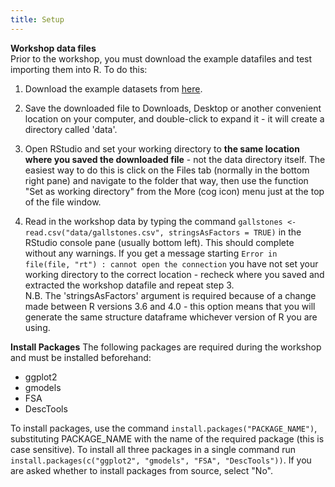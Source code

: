```yaml
---
title: Setup
---
```


__Workshop data files__  
Prior to the workshop, you must download the example datafiles and test importing them into R. To do this:

1) Download the example datasets from [here](https://drive.google.com/uc?export=download&id=1S2SC7OASe2TcCwT7VT9cP1mGDciy8V5O).

2) Save the downloaded file to Downloads, Desktop or another convenient location on your computer, and double-click to expand it - it will create a directory called 'data'.  

3) Open RStudio and set your working directory to **the same location where you saved the downloaded file** - not the data directory itself. The easiest way to do this is click on the Files tab (normally in the bottom right pane) and navigate to the folder that way, then use the function "Set as working directory" from the More (cog icon) menu just at the top of the file window.  

4) Read in the workshop data by typing the command `gallstones <- read.csv("data/gallstones.csv", stringsAsFactors = TRUE)` in the RStudio console pane (usually bottom left). This should complete without any warnings. If you get a message starting `Error in file(file, "rt") : cannot open the connection` you have not set your working directory to the correct location - recheck where you saved and extracted the workshop datafile and repeat step 3.  
N.B. The 'stringsAsFactors' argument is required because of a change made between R versions 3.6 and 4.0 - this option means that you will generate the same structure dataframe whichever version of R you are using.


__Install Packages__
The following packages are required during the workshop and must be installed beforehand:
* ggplot2
* gmodels
* FSA
* DescTools

To install packages, use the command `install.packages("PACKAGE_NAME")`, substituting PACKAGE_NAME with the name of the required package (this is case sensitive). To install all three packages in a single command run `install.packages(c("ggplot2", "gmodels", "FSA", "DescTools"))`. If you are asked whether to install packages from source, select "No".

